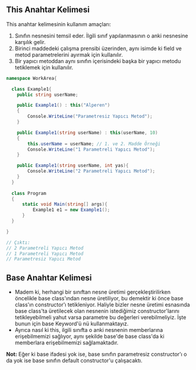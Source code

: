 ## This Anahtar Kelimesi
This anahtar kelimesinin kullanım amaçları:
1. Sınıfın nesnesini temsil eder. İlgili sınıf yapılanmasının o anki nesnesine karşılık gelir.
2. Birinci maddedeki çalışma prensibi üzerinden, aynı isimde ki field ve metod parametrelerini ayırmak için kullanılır.
3. Bir yapıcı metoddan aynı sınıfın içerisindeki başka bir yapıcı metodu tetiklemek için kullanılır.

```cs
namespace WorkArea{

  class Example1{
    public string userName;

    public Example1() : this("Alperen")
    {
        Console.WriteLine("Parametresiz Yapıcı Metod");
    }

    public Example1(string userName) : this(userName, 10)
    {
        this.userName = userName; // 1. ve 2. Madde Örneği
        Console.WriteLine("1 Parametreli Yapıcı Metod");
    }

    public Example1(string userName, int yas){
        Console.WriteLine("2 Parametreli Yapıcı Metod");
    }
  }
  
  class Program
  {
      static void Main(string[] args){
          Example1 e1 = new Example1();
      }
  }

}

// Çıktı:
// 2 Parametreli Yapıcı Metod
// 1 Parametreli Yapıcı Metod
// Parametresiz Yapıcı Metod
```

## Base Anahtar Kelimesi
* Madem ki, herhangi bir sınıftan nesne üretimi gerçekleştirilirken öncelikle base
class'ından nesne üretiliyor, bu demektir ki önce base class'ın constructor'ı tetikleniyor.
Haliyle bizler nesne üretimi esnasında base class'ta üretilecek olan nesnenin istediğimiz
constructor'larını tetikleyebilmeli yahut varsa parametre bu değerleri verebilmeliyiz.
İşte bunun için base Keyword'ü nü kullanmaktayız.
* Ayrıca nasıl ki this, ilgili sınıfta o anki nesnenin memberlarına erişebilmemizi sağlıyor,
aynı şekilde base'de base class'da ki memberlara erişebilmemizi sağlamaktadır.

**Not:** Eğer ki base ifadesi yok ise, base sınıfın parametresiz constructor'ı o da yok ise 
base sınıfın default constructor'u çalışacaktı.

```cs

```























